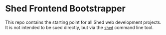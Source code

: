 # Shed Frontend Bootstrapper

This repo contains the starting point for all Shed web development projects. It is not intended to be sued directly, but via the [`shed`](https://github.com/shedcollective/shed-cli-tool) command line tool.
